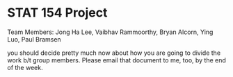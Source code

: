# STAT 154 Project
Team Members: Jong Ha Lee, Vaibhav Rammoorthy, Bryan Alcorn, Ying Luo, Paul Bramsen




you should decide pretty much now about how you are going to divide the work b/t group members. Please email that document to me, too, by the end of the week.